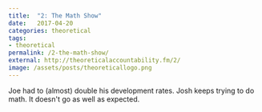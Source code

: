 ```yaml
---
title:  "2: The Math Show"
date:   2017-04-20
categories: theoretical
tags:
- theoretical
permalink: /2-the-math-show/
external: http://theoreticalaccountability.fm/2/
image: /assets/posts/theoreticallogo.png
---
```

Joe had to (almost) double his development rates. Josh keeps trying to do math. It doesn't go as well as expected.
<!--more-->